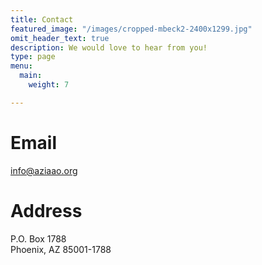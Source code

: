 ```yaml
---
title: Contact
featured_image: "/images/cropped-mbeck2-2400x1299.jpg"
omit_header_text: true
description: We would love to hear from you!
type: page
menu:
  main:
    weight: 7

---
```

# Email

info@aziaao.org

# Address

P.O. Box 1788  
Phoenix, AZ 85001-1788